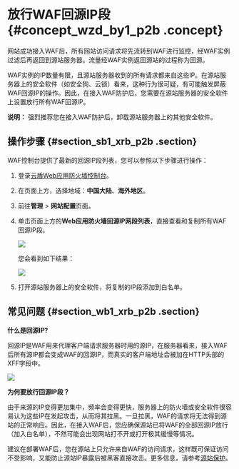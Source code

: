 # 放行WAF回源IP段 {#concept_wzd_by1_p2b .concept}

网站成功接入WAF后，所有网站访问请求将先流转到WAF进行监控，经WAF实例过滤后再返回到源站服务器。流量经WAF实例返回源站的过程称为回源。

WAF实例的IP数量有限，且源站服务器收到的所有请求都来自这些IP。在源站服务器上的安全软件（如安全狗、云锁）看来，这种行为很可疑，有可能触发屏蔽WAF回源IP的操作。因此，在接入WAF防护后，您需要在源站服务器的安全软件上设置放行所有WAF回源IP。

**说明：** 强烈推荐您在接入WAF防护后，卸载源站服务器上的其他安全软件。

## 操作步骤 {#section_sb1_xrb_p2b .section}

WAF控制台提供了最新的回源IP段列表，您可以参照以下步骤进行操作：

1.  登录[云盾Web应用防火墙控制台](https://yundun.console.aliyun.com/?p=waf)。
2.  在页面上方，选择地域：**中国大陆**、**海外地区**。
3.  前往**管理** \> **网站配置**页面。
4.  单击页面上方的**Web应用防火墙回源IP网段列表**，直接查看和复制所有WAF回源IP段。

    ![](http://static-aliyun-doc.oss-cn-hangzhou.aliyuncs.com/assets/img/15547/15440745497574_zh-CN.png)

    您会看到如下结果：

    ![](http://static-aliyun-doc.oss-cn-hangzhou.aliyuncs.com/assets/img/15547/15440745497575_zh-CN.png)

5.  打开源站服务器上的安全软件，将复制的IP段添加到白名单。

## 常见问题 {#section_wb1_xrb_p2b .section}

**什么是回源IP?**

回源IP是WAF用来代理客户端请求服务器时用的源IP，在服务器看来，接入WAF后所有源IP都会变成WAF的回源IP，而真实的客户端地址会被加在HTTP头部的XFF字段中。

![](http://static-aliyun-doc.oss-cn-hangzhou.aliyuncs.com/assets/img/15547/15440745497576_zh-CN.png)

**为何要放行回源IP段？**

由于来源的IP变得更加集中，频率会变得更快，服务器上的防火墙或安全软件很容易认为这些IP在发起攻击，从而将其拉黑。一旦拉黑，WAF的请求将无法得到源站的正常响应。因此，在接入WAF后，您应确保源站已将WAF的全部回源IP放行（加入白名单），不然可能会出现网站打不开或打开极其缓慢等情况。

建议在部署WAF后，您在源站上只允许来自WAF的访问请求，这样既可保证访问不受影响，又能防止源站IP暴露后被黑客直接攻击。更多信息，请参考[源站保护](../../../../intl.zh-CN/最佳实践/源站保护.md#)。

